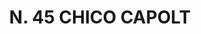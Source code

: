 ---
title: "N. 45 CHICO CAPOLT"
plant-name: "N. 45"
plant-number: "045"
plant-xml: "/assets/xml/plant045.xml"
plant-img1: "/assets/img/plant045_verso.jpg"
plant-img2: "/assets/img/plant045.jpg"
plant-title: "N. 45 CHICO CAPOLT"
plant-taxon-link: "http://www.worldfloraonline.org/taxon/wfo-0000294988"
plant-taxon-link: "[Achras Sapota L.]"
layout: single-xml
---
